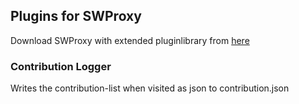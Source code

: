 ## Plugins for SWProxy

Download SWProxy with extended pluginlibrary from [here](https://github.com/lstern/SWProxy-plugins/releases) 

### Contribution Logger
Writes the contribution-list when visited as json to contribution.json
